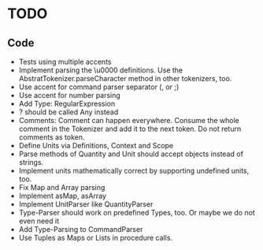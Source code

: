 # TODO

## Code

* Tests using multiple accents
* Implement parsing the \u0000 definitions. Use the AbstratTokenizer.parseCharacter method in other tokenizers, too.
* Use accent for command parser separator (, or ;)
* Use accent for number parsing
* Add Type: RegularExpression
* ? should be called Any instead
* Comments: Comment can happen everywhere. Consume the whole comment in the Tokenizer and add it to the next token. Do not return comments as token.
* Define Units via Definitions, Context and Scope
* Parse methods of Quantity and Unit should accept objects instead of strings.
* Implement units mathematically correct by supporting undefined units, too.
* Fix Map and Array parsing
* Implement asMap, asArray
* Implement UnitParser like QuantityParser
* Type-Parser should work on predefined Types, too. Or maybe we do not even need it
* Add Type-Parsing to CommandParser
* Use Tuples as Maps or Lists in procedure calls.
